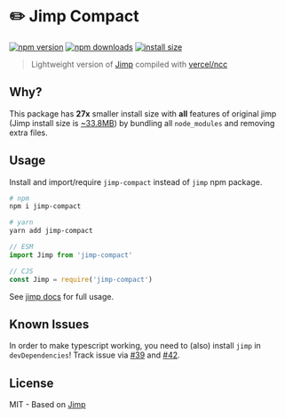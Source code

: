 # ✏️ Jimp Compact

<!-- [![automated](https://flat.badgen.net/badge/publish/automated/green)](#) -->
<!-- [![circle ci](https://flat.badgen.net/circleci/github/unjs/jimp-compact)](https://circleci.com/gh/unjs/jimp-compact) -->
[![npm version](https://flat.badgen.net/npm/v/jimp-compact)](https://www.npmjs.com/package/jimp-compact)
[![npm downloads](https://flat.badgen.net/npm/dm/jimp-compact)](https://www.npmjs.com/package/jimp-compact)
[![install size](https://flat.badgen.net/packagephobia/install/jimp-compact)](https://packagephobia.now.sh/result?p=jimp-compact)

> Lightweight version of [Jimp](https://github.com/oliver-moran/jimp) compiled with [vercel/ncc](https://github.com/vercel/ncc)

## Why?

This package has **27x** smaller install size with **all** features of original jimp (Jimp install size is [~33.8MB](https://packagephobia.now.sh/result?p=jimp)) by bundling all `node_modules` and removing extra files.

## Usage

Install and import/require `jimp-compact` instead of `jimp` npm package.

```sh
# npm
npm i jimp-compact

# yarn
yarn add jimp-compact
```

```js
// ESM
import Jimp from 'jimp-compact'

// CJS
const Jimp = require('jimp-compact')
```

See [jimp docs](https://github.com/oliver-moran/jimp/tree/master/packages/jimp) for full usage.

## Known Issues

In order to make typescript working, you need to (also) install `jimp` in `devDependencies`!
Track issue via [#39](https://github.com/unjs/jimp-compact/issues/39) and [#42](https://github.com/unjs/jimp-compact/issues/52).

## License

MIT - Based on [Jimp](https://github.com/oliver-moran/jimp/blob/master/LICENSE)
